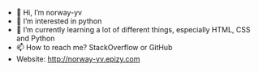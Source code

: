- 👋 Hi, I’m norway-yv
- 👀 I’m interested in python
- 🌱 I’m currently learning a lot of different things, especially HTML, CSS and Python
- 📫 How to reach me? StackOverflow or GitHub
- Website: http://norway-yv.epizy.com
